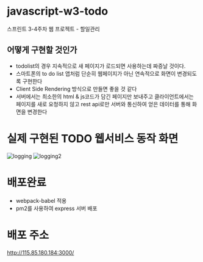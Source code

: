 # javascript-w3-todo

스프린트 3-4주차 웹 프로젝트 - 할일관리

## 어떻게 구현할 것인가

- todolist의 경우 지속적으로 새 페이지가 로드되면 사용하는데 짜증날 것이다.
- 스마트폰의 to do list 앱처럼 단순히 웹페이지가 아닌 연속적으로 화면이 변경되도록 구현한다
- Client Side Rendering 방식으로 만들면 좋을 것 같다
- 서버에서는 최소한의 html & js코드가 담긴 페이지만 보내주고 클라이언트에서는 페이지를 새로 요청하지 않고 rest api로만 서버와 통신하여 얻은 데이터를 통해 화면을 변경한다



# 실제 구현된 TODO 웹서비스 동작 화면
![logging](https://user-images.githubusercontent.com/22471977/94179881-22e44e00-fed8-11ea-9df5-a70066882a99.gif)
![logging2](https://user-images.githubusercontent.com/22471977/94180535-1dd3ce80-fed9-11ea-835b-de323c986534.gif)

# 배포완료
- webpack-babel 적용 
- pm2를 사용하여 express 서버 배포

# 배포 주소 
http://115.85.180.184:3000/

